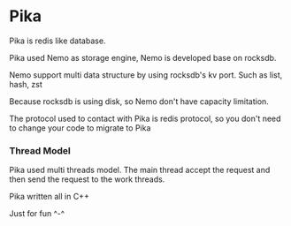 Pika
====

Pika is redis like database.

Pika used Nemo as storage engine, Nemo is developed base on rocksdb.

Nemo support multi data structure by using rocksdb's kv port. Such as list,
hash, zst

Because rocksdb is using disk, so Nemo don't have capacity limitation.

The protocol used to contact with Pika is redis protocol, so you don't need to
change your code to migrate to Pika

### Thread Model
Pika used multi threads model. The main thread accept the request and then send
the request to the work threads.

Pika written all in C++

Just for fun ^-^
